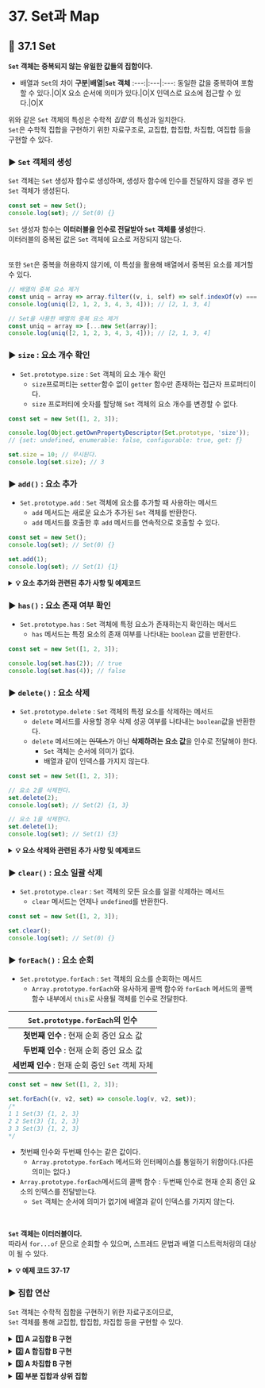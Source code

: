 # 37. Set과 Map

## 📌 37.1 Set
**`Set` 객체는 중복되지 않는 유일한 값들의 집합이다.**   

- 배열과 `Set`의 차이
**구분**|**배열**|**`Set` 객체**
:---:|:---|:---:
동일한 값을 중복하여 포함할 수 있다.|O|X
요소 순서에 의미가 있다.|O|X
인덱스로 요소에 접근할 수 있다.|O|X

위와 같은 `Set` 객체의 특성은 수학적 _집합_ 의 특성과 일치한다.   
`Set`은 수학적 집합을 구현하기 위한 자료구조로, 교집합, 합집합, 차집합, 여집합 등을 구현할 수 있다.   

### ▶️ `Set` 객체의 생성
`Set` 객체는 `Set` 생성자 함수로 생성하며, 생성자 함수에 인수를 전달하지 않을 경우 빈 `Set` 객체가 생성된다.   
```js
const set = new Set();
console.log(set); // Set(0) {}
```
`Set` 생성자 함수는 **이터러블을 인수로 전달받아 `Set` 객체를 생성**한다.   
이터러블의 중복된 값은 `Set` 객체에 요소로 저장되지 않는다.   
<br>

또한 `Set`은 중복을 허용하지 않기에, 이 특성을 활용해 배열에서 중복된 요소를 제거할 수 있다.   
```js
// 배열의 중복 요소 제거
const uniq = array => array.filter((v, i, self) => self.indexOf(v) === i);
console.log(uniq([2, 1, 2, 3, 4, 3, 4])); // [2, 1, 3, 4]

// Set을 사용한 배열의 중복 요소 제거
const uniq = array => [...new Set(array)];
console.log(uniq([2, 1, 2, 3, 4, 3, 4])); // [2, 1, 3, 4]
```

### ▶️ `size` : 요소 개수 확인
- `Set.prototype.size` : `Set` 객체의 요소 개수 확인   
    - `size`프로퍼티는 `setter`함수 없이 `getter` 함수만 존재하는 접근자 프로퍼티이다.   
    - `size` 프로퍼티에 숫자를 할당해 `Set` 객체의 요소 개수를 변경할 수 없다.   
```js
const set = new Set([1, 2, 3]);

console.log(Object.getOwnPropertyDescriptor(Set.prototype, 'size'));
// {set: undefined, enumerable: false, configurable: true, get: ƒ}

set.size = 10; // 무시된다.
console.log(set.size); // 3
```

### ▶️ `add()` : 요소 추가
- `Set.prototype.add` : `Set` 객체에 요소를 추가할 때 사용하는 메서드
    - `add` 메서드는 새로운 요소가 추가된 `Set` 객체를 반환한다.   
    - `add` 메서드를 호출한 후 `add` 메서드를 연속적으로 호출할 수 있다.   
```js
const set = new Set();
console.log(set); // Set(0) {}

set.add(1);
console.log(set); // Set(1) {1}
```

<details>
<summary><b>💡 요소 추가와 관련된 추가 사항 및 예제코드</b></summary>

`Set` 객체에 중복된 요소의 추가는 허용되지 않는다.   
위의 상황이 발생할 경우 에러가 발생하지 않고 무시된다.   
```js
const set = new Set();

set.add(1).add(2);
console.log(set); // Set(2) {1, 2}
```
```js
const set = new Set();

set.add(1).add(2).add(2);
console.log(set); // Set(2) {1, 2}
```
<br>

일치 비교 연산자 ===를 사용할 경우, `NaN`과 `NaN`을 다르다고 평가한다.   
그러나 `Set` 객체의 경우 `NaN`과 `NaN`을 같다고 평가하여 중복 추가를 허용하지 않는다.   
또한 +0과 -0 역시 일치 비교 연산자 ===와 마찬가지로 같다고 평가하여 중복 추가를 허용하지 않는다.   
```js
const set = new Set();

console.log(NaN === NaN); // false
console.log(0 === -0); // true

// NaN과 NaN을 같다고 평가하여 중복 추가를 허용하지 않는다.
set.add(NaN).add(NaN);
console.log(set); // Set(1) {NaN}

// +0과 -0을 같다고 평가하여 중복 추가를 허용하지 않는다.
set.add(0).add(-0);
console.log(set); // Set(2) {NaN, 0}
```
<br>

`Set` 객체의 경우 객체나 배열과 같이 자바스크립트의 모든 값을 요소로 저장할 수 있다.   
```js
const set = new Set();

set
  .add(1)
  .add('a')
  .add(true)
  .add(undefined)
  .add(null)
  .add({})
  .add([]);

console.log(set); // Set(7) {1, "a", true, undefined, null, {}, []}
```
</details>

### ▶️ `has()` : 요소 존재 여부 확인
- `Set.prototype.has` : `Set` 객체에 특정 요소가 존재하는지 확인하는 메서드
    - `has` 메서드는 특정 요소의 존재 여부를 나타내는 `boolean` 값을 반환한다.   
```js
const set = new Set([1, 2, 3]);

console.log(set.has(2)); // true
console.log(set.has(4)); // false
```

### ▶️ `delete()` : 요소 삭제
- `Set.prototype.delete` : `Set` 객체의 특정 요소를 삭제하는 메서드
    - `delete` 메서드를 사용할 경우 삭제 성공 여부를 나타내는 `boolean`값을 반환한다.
    - `delete` 메서드에는 ~~인덱스~~가 아닌 **삭제하려는 요소 값**을 인수로 전달해야 한다.   
        - `Set` 객체는 순서에 의미가 없다.   
        - 배열과 같이 인덱스를 가지지 않는다.   
```js
const set = new Set([1, 2, 3]);

// 요소 2를 삭제한다.
set.delete(2);
console.log(set); // Set(2) {1, 3}

// 요소 1을 삭제한다.
set.delete(1);
console.log(set); // Set(1) {3}
```

<details>
<summary><b>💡 요소 삭제와 관련된 추가 사항 및 예제코드</b></summary>

존재하지 않는 `Set` 객체 요소를 삭제하려 할 경우 에러 없이 무시된다.   
```js
const set = new Set([1, 2, 3]);

// 존재하지 않는 요소 0을 삭제하면 에러없이 무시된다.
set.delete(0);
console.log(set); // Set(3) {1, 2, 3}
```
<br>

`delete` 메서드는 삭제 성공 여부를 나타내는 `boolean` 값을 반환하므로,   
`Set.prototype.add`와 같이 연속적으로 호출할 수 없다.   
```js
const set = new Set([1, 2, 3]);

// delete는 불리언 값을 반환한다.
set.delete(1).delete(2); // TypeError: set.delete(...).delete is not a function
```
</details>

### ▶️ `clear()` : 요소 일괄 삭제
- `Set.prototype.clear` : `Set` 객체의 모든 요소를 일괄 삭제하는 메서드
    - `clear` 메서드는 언제나 `undefined`를 반환한다.   
```js
const set = new Set([1, 2, 3]);

set.clear();
console.log(set); // Set(0) {}
```

### ▶️ `forEach()` : 요소 순회
- `Set.prototype.forEach` : `Set` 객체의 요소를 순회하는 메서드
    - `Array.prototype.forEach`와 유사하게 콜백 함수와 `forEach` 메서드의 콜백 함수 내부에서 `this`로 사용될 객체를 인수로 전달한다.   

|**`Set.prototype.forEach`의 인수**|
|:---:|
|**첫번째 인수** : 현재 순회 중인 요소 값|
|**두번째 인수** : 현재 순회 중인 요소 값|
|**세번째 인수** : 현재 순회 중인 `Set` 객체 자체|

```js
const set = new Set([1, 2, 3]);

set.forEach((v, v2, set) => console.log(v, v2, set));
/*
1 1 Set(3) {1, 2, 3}
2 2 Set(3) {1, 2, 3}
3 3 Set(3) {1, 2, 3}
*/
```
- 첫번째 인수와 두번째 인수는 같은 값이다. 
    - `Array.prototype.forEach` 메서드와 인터페이스를 통일하기 위함이다.(다른 의미는 없다.)
- `Array.prototype.forEach`메서드의 콜백 함수 : 두번째 인수로 현재 순회 중인 요소의 인덱스를 전달받는다.
    - `Set` 객체는 순서에 의미가 없기에 배열과 같이 인덱스를 가지지 않는다.
<br>

**`Set` 객체는 이터러블이다.**   
따라서 `for...of` 문으로 순회할 수 있으며, 스프레드 문법과 배열 디스트럭처링의 대상이 될 수 있다.   
<details>
<summary><b>💡 예제 코드 37-17</b></summary>

```js
const set = new Set([1, 2, 3]);

// Set 객체는 Set.prototype의 Symbol.iterator 메서드를 상속받는 이터러블이다.
console.log(Symbol.iterator in set); // true

// 이터러블인 Set 객체는 for...of 문으로 순회할 수 있다.
for (const value of set) {
  console.log(value); // 1 2 3
}

// 이터러블인 Set 객체는 스프레드 문법의 대상이 될 수 있다.
console.log([...set]); // [1, 2, 3]

// 이터러블인 Set 객체는 배열 디스트럭처링 할당의 대상이 될 수 있다.
const [a, ...rest] = [...set];
console.log(a, rest); // 1, [2, 3]
```
</details>

### ▶️ 집합 연산
`Set` 객체는 수학적 집합을 구현하기 위한 자료구조이므로,   
`Set` 객체를 통해 교집합, 합집합, 차집합 등을 구현할 수 있다.   

<details>
<summary><b>1️⃣ A 교집합 B 구현 </b></summary>

- 구현 방법 1
```js
Set.prototype.intersection = function (set) {
  const result = new Set();

  for (const value of set) {
    // 2개의 set의 요소가 공통되는 요소이면 교집합의 대상이다.
    if (this.has(value)) result.add(value);
  }

  return result;
};

const setA = new Set([1, 2, 3, 4]);
const setB = new Set([2, 4]);

// setA와 setB의 교집합
console.log(setA.intersection(setB)); // Set(2) {2, 4}
// setB와 setA의 교집합
console.log(setB.intersection(setA)); // Set(2) {2, 4}
```

- 구현 방법 2
```js
Set.prototype.intersection = function (set) {
  return new Set([...this].filter(v => set.has(v)));
};

const setA = new Set([1, 2, 3, 4]);
const setB = new Set([2, 4]);

// setA와 setB의 교집합
console.log(setA.intersection(setB)); // Set(2) {2, 4}
// setB와 setA의 교집합
console.log(setB.intersection(setA)); // Set(2) {2, 4}
```
</details>

<details>
<summary><b>2️⃣ A 합집합 B 구현 </b></summary>

- 구현 방법 1
```js
Set.prototype.union = function (set) {
  // this(Set 객체)를 복사
  const result = new Set(this);

  for (const value of set) {
    // 합집합은 2개의 Set 객체의 모든 요소로 구성된 집합이다. 중복된 요소는 포함되지 않는다.
    result.add(value);
  }

  return result;
};

const setA = new Set([1, 2, 3, 4]);
const setB = new Set([2, 4]);

// setA와 setB의 합집합
console.log(setA.union(setB)); // Set(4) {1, 2, 3, 4}
// setB와 setA의 합집합
console.log(setB.union(setA)); // Set(4) {2, 4, 1, 3}
```

- 구현 방법 2
```js
Set.prototype.union = function (set) {
  return new Set([...this, ...set]);
};

const setA = new Set([1, 2, 3, 4]);
const setB = new Set([2, 4]);

// setA와 setB의 합집합
console.log(setA.union(setB)); // Set(4) {1, 2, 3, 4}
// setB와 setA의 합집합
console.log(setB.union(setA)); // Set(4) {2, 4, 1, 3}
```
</details>

<details>
<summary><b>3️⃣ A 차집합 B 구현 </b></summary>

- 구현 방법 1
```js
Set.prototype.difference = function (set) {
  // this(Set 객체)를 복사
  const result = new Set(this);

  for (const value of set) {
    // 차집합은 어느 한쪽 집합에는 존재하지만 다른 한쪽 집합에는 존재하지 않는 요소로 구성된 집합이다.
    result.delete(value);
  }

  return result;
};

const setA = new Set([1, 2, 3, 4]);
const setB = new Set([2, 4]);

// setA에 대한 setB의 차집합
console.log(setA.difference(setB)); // Set(2) {1, 3}
// setB에 대한 setA의 차집합
console.log(setB.difference(setA)); // Set(0) {}
```

- 구현 방법 2
```js
Set.prototype.difference = function (set) {
  return new Set([...this].filter(v => !set.has(v)));
};

const setA = new Set([1, 2, 3, 4]);
const setB = new Set([2, 4]);

// setA에 대한 setB의 차집합
console.log(setA.difference(setB)); // Set(2) {1, 3}
// setB에 대한 setA의 차집합
console.log(setB.difference(setA)); // Set(0) {}
```
</details>

<details>
<summary><b>4️⃣ 부분 집합과 상위 집합 </b></summary>

- 구현 방법 1
```js
// this가 subset의 상위 집합인지 확인한다.
Set.prototype.isSuperset = function (subset) {
  for (const value of subset) {
    // superset의 모든 요소가 subset의 모든 요소를 포함하는지 확인
    if (!this.has(value)) return false;
  }

  return true;
};

const setA = new Set([1, 2, 3, 4]);
const setB = new Set([2, 4]);

// setA가 setB의 상위 집합인지 확인한다.
console.log(setA.isSuperset(setB)); // true
// setB가 setA의 상위 집합인지 확인한다.
console.log(setB.isSuperset(setA)); // false
```

- 구현 방법 2
```js
// this가 subset의 상위 집합인지 확인한다.
Set.prototype.isSuperset = function (subset) {
  const supersetArr = [...this];
  return [...subset].every(v => supersetArr.includes(v));
};

const setA = new Set([1, 2, 3, 4]);
const setB = new Set([2, 4]);

// setA가 setB의 상위 집합인지 확인한다.
console.log(setA.isSuperset(setB)); // true
// setB가 setA의 상위 집합인지 확인한다.
console.log(setB.isSuperset(setA)); // false
```
</details>